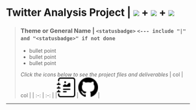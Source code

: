 # **Twitter Analysis Project |** ![](https://ford-johnson.com/images/rstudiobadge.svg) **+** ![](https://ford-johnson.com/images/postgresql.svg) **+** <img src="https://ford-johnson.com/images/quarto.png" height="28px">
> ### **Theme or General Name |** `<statusbadge>` `<--- include "|" and "<statusbadge>" if not done`
> - bullet point
> - bullet point
> - bullet point
>
> *Click the icons below to see the project files and deliverables*
> | col | col |
> | :-: | :-: |
> |[<img src="journal-richtext.svg" width="54px">](https://bradfordjohnson.github.io/rblogr/)|[<img src="github.svg" width="54px">](https://github.com/bradfordjohnson/rblogr/blob/rblogr/README.md)|

---
